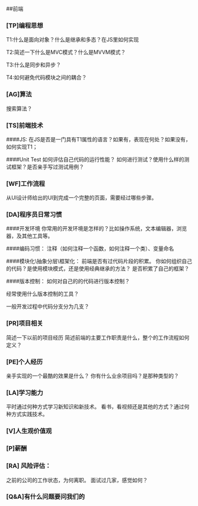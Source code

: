##前端

### [TP]编程思想 

T1:什么是面向对象？什么是继承和多态？在JS里如何实现

T2:简述一下什么是MVC模式？什么是MVVM模式？

T3:什么是同步和异步？

T4:如何避免代码模块之间的耦合？

### [AG]算法
搜索算法？

### [TS]前端技术
####JS:
在JS是否是一门具有T1属性的语言？如果有，表现在何处？如果没有，如何实现T1；

####Unit Test
如何评估自己代码的运行性能？
如何进行测试？使用什么样的测试框架？是否亲手写过测试用例？


### [WF]工作流程
从UI设计师给出的UI到完成一个完整的页面，需要经过哪些步骤。

### [DA]程序员日常习惯

####开发环境
你常用的开发环境是怎样的？比如操作系统，文本编辑器，浏览器，及其他工具等。

####编码习惯：
注释（如何注释一个函数，如何注释一个类）、变量命名


####模块化\抽象分层\框架化：
前端是否有过代码片段的积累。
你如何组织自己的代码？是使用模块模式，还是使用经典继承的方法？
是否积累了自己的框架？

####版本控制：
如何对自己的的代码进行版本控制？

经常使用什么版本控制的工具？

一般开发过程中代码分支分为几支？

### [PR]项目相关
简述一下以前的项目经历
简述前端的主要工作职责是什么，整个的工作流程如何定义？

### [PE]个人经历 

亲手实现的一个最酷的效果是什么？
你有什么业余项目吗？是那种类型的？

### [LA]学习能力
平时通过何种方式学习新知识和新技术。
看书，看视频还是其他的方式？通过何种方式实践技术。

### [V]人生观价值观


### [P]薪酬

### [RA] 风险评估：
之前的公司的工作状态，为何离职。
面试过几家，感觉如何？

### [Q&A]有什么问题要问我们的
